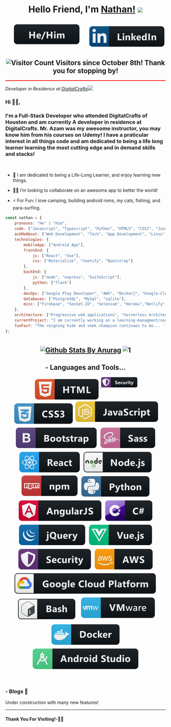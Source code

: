 # <h1 align="center"> Hello Friend, I'm [Nathan!](https://code-blooded-dev.surge.sh)  <img src="https://media.giphy.com/media/12oufCB0MyZ1Go/giphy.gif" width="50">
## <h2 align="center"> <img src="https://raw.githubusercontent.com/NathanNoSudo/NathanNoSudo/master/svg/pronouns/hehim.svg" ><a href="https://linkedin.com/in/nathanorris/">  <img href="https://linkedin.com/in/nathanorris" src="https://raw.githubusercontent.com/NathanNoSudo/NathanNoSudo/master/svg/social/linkedin.svg" alt="linkedin" style="float:right; align:right; margin:6px 4px"></a> 
# <h2 align="center">![Visitor Count](https://profile-counter.glitch.me/{NathanNOSudo}/count.svg) Visitors since October 8th! Thank you for stopping by!
  
<hr style="height:2px;border-width:0;color:gray;background-color:red">
<p><em>Developer in Residence at <a href="https://www.DigitialCrafts.com">DigitalCrafts</a><img src="https://media.giphy.com/media/WUlplcMpOCEmTGBtBW/giphy.gif" width="30"> 
</em></p>

### Hi 🙋‍♂️,
### I'm a Full-Stack Developer who attended DigitalCrafts of Houston and am currently A developer in residence at DigitalCrafts. Mr. Azam was my awesome instructor, you may know him from his courses on Udemy! I have a praticular interest in all things code and am dedicated to being a life long learner learning the most cutting edge and in demand skills and stacks!
<br />

- 🌱 I am dedicated to being a Life-Long Learner, and enjoy learning new things. 

- 👯🔭 I’m looking to collaborate on an awesome app to better the world!

- ⚡ For Fun: I love camping, building android roms, my cats, fishing, and para-surfing.

```javascript
const nathan = {
    pronouns: "He" | "Him",
    code: ["Javascript", "Typescript", "Python", "HTML5", "CSS3", "Java", "php"],
    askMeAbout: ["Web Development", "Tech", "App Development", "Linux", "Cyber-Security"],
    technologies: {
        mobileApp: ["Android App"],
        frontEnd: {
            js: ["React", "Vue"],
            css: ["Materialize", "Vuetify", "Bootstrap"]
        },
        backEnd: {
            js: ["node", "express", "SuiteScript"],
            python: ["flask"]
        },
        devOps: ["Google Play Developer", "AWS", "Docker🐳", "Google-Cloud-Platform"],
        databases: ["PostgreSQL", "MySql", "sqlite"],
        misc: ["Firebase", "Socket.IO", "Selenium", "Heroku","Netlify", "Surge.sh"]
    },
    architecture: ["Progressive web applications", "Serverless Architecture", "Mobile Apps", "Single page applications"],
    currentProject: "I am currently working on a learning-managment/social-media app for a local school district",
    funFact: "The reigning hide and seek champion continues to be... ';' "
};
```

# <h2 align="center"> [![Github Stats By Anurag](https://github-readme-stats.vercel.app/api?username=NathanNoSudo&theme=radical&show_icons=true&count_private=true)](https://github.com/anuraghazra/github-readme-stats)  ![1](https://github-readme-stats.vercel.app/api/top-langs/?username=nathannosudo&theme=blue-green)

<!-- For more icons please follow  https://github.com/MikeCodesDotNET/ColoredBadges -->



### <h2 align="center"> - Languages and Tools... 
<p align="center">
  <tr><tb><a href=#><img src="./svg/dev/languages/html.svg" alt="html" style="vertical-align:top; margin:6px 4px"> </a></tb>
  <tb><svg width="114" height="32" viewBox="0 0 114 32" fill="none" xmlns="http://www.w3.org/2000/svg">
<path d="M109 0H31V32H109C111.761 32 114 29.7614 114 27V5C114 2.23858 111.761 0 109 0Z" fill="#0F1418"/>
<path d="M31 0H5C2.23858 0 0 2.23858 0 5V27C0 29.7614 2.23858 32 5 32H31V0Z" fill="#613079"/>
<path d="M25.1192 7.94804L16.1184 4.19768C15.8442 4.08394 15.5503 4.02539 15.2534 4.02539C14.9566 4.02539 14.6627 4.08394 14.3885 4.19768L5.38764 7.94804C4.54849 8.29495 4 9.11534 4 10.0248C4 19.3304 9.36771 25.7623 14.3838 27.8531C14.937 28.0828 15.5605 28.0828 16.1137 27.8531C20.1313 26.1795 26.5022 20.3993 26.5022 10.0248C26.5022 9.11534 25.9537 8.29495 25.1192 7.94804ZM15.2558 24.9466L15.2511 7.08546L23.4972 10.5217C23.3425 17.6193 19.6484 22.762 15.2558 24.9466V24.9466Z" fill="white"/>
<path d="M44.0746 21.5972V19.2534C44.4994 19.6099 44.9608 19.8784 45.4589 20.0591C45.9569 20.2349 46.4598 20.3228 46.9677 20.3228C47.2655 20.3228 47.5243 20.2959 47.744 20.2422C47.9686 20.1885 48.1542 20.1152 48.3007 20.0225C48.452 19.9248 48.5643 19.8125 48.6376 19.6855C48.7108 19.5537 48.7474 19.4121 48.7474 19.2607C48.7474 19.0557 48.6888 18.8726 48.5717 18.7114C48.4545 18.5503 48.2933 18.4014 48.0883 18.2646C47.8881 18.1279 47.6488 17.9961 47.3705 17.8691C47.0922 17.7422 46.7919 17.6128 46.4696 17.481C45.6493 17.1392 45.0365 16.7217 44.6312 16.2285C44.2308 15.7354 44.0306 15.1396 44.0306 14.4414C44.0306 13.8945 44.1405 13.4258 44.3602 13.0352C44.58 12.6396 44.8778 12.3149 45.2538 12.061C45.6346 11.8071 46.0741 11.6216 46.5721 11.5044C47.0702 11.3823 47.5975 11.3213 48.1542 11.3213C48.7011 11.3213 49.1845 11.3555 49.6044 11.4238C50.0292 11.4873 50.4198 11.5874 50.7763 11.7241V13.9141C50.6005 13.792 50.4076 13.6846 50.1976 13.5918C49.9926 13.499 49.7802 13.4233 49.5604 13.3647C49.3407 13.3013 49.121 13.2549 48.9013 13.2256C48.6864 13.1963 48.4813 13.1816 48.286 13.1816C48.0175 13.1816 47.7733 13.2085 47.5536 13.2622C47.3339 13.311 47.1483 13.3818 46.997 13.4746C46.8456 13.5674 46.7284 13.6797 46.6454 13.8115C46.5624 13.9385 46.5209 14.0825 46.5209 14.2437C46.5209 14.4194 46.5673 14.5781 46.66 14.7197C46.7528 14.8564 46.8846 14.9883 47.0555 15.1152C47.2264 15.2373 47.434 15.3594 47.6781 15.4814C47.9222 15.5986 48.1981 15.7207 48.5057 15.8477C48.9257 16.0234 49.3016 16.2114 49.6337 16.4116C49.9706 16.6069 50.2587 16.8291 50.4979 17.0781C50.7372 17.3271 50.9203 17.6128 51.0472 17.9351C51.1742 18.2524 51.2377 18.6235 51.2377 19.0483C51.2377 19.6343 51.1254 20.1274 50.9008 20.5278C50.681 20.9233 50.3807 21.2456 49.9999 21.4946C49.619 21.7388 49.1747 21.9146 48.6669 22.022C48.1639 22.1294 47.6317 22.1831 47.0702 22.1831C46.494 22.1831 45.9447 22.1343 45.4222 22.0366C44.9047 21.939 44.4555 21.7925 44.0746 21.5972ZM59.9211 18.9092H55.0285C55.1066 19.998 55.7927 20.5425 57.0866 20.5425C57.9118 20.5425 58.6369 20.3472 59.2619 19.9565V21.6265C58.5686 21.9976 57.6677 22.1831 56.5593 22.1831C55.3483 22.1831 54.4084 21.8486 53.7395 21.1797C53.0705 20.5059 52.736 19.5684 52.736 18.3672C52.736 17.1221 53.0974 16.1357 53.82 15.4082C54.5427 14.6807 55.4313 14.3169 56.486 14.3169C57.5798 14.3169 58.4245 14.6416 59.0202 15.291C59.6208 15.9404 59.9211 16.8218 59.9211 17.9351V18.9092ZM57.7751 17.4883C57.7751 16.4141 57.3405 15.877 56.4714 15.877C56.1003 15.877 55.778 16.0308 55.5046 16.3384C55.236 16.646 55.0725 17.0293 55.0139 17.4883H57.7751ZM67.1616 21.729C66.6392 22.0317 65.8848 22.1831 64.8985 22.1831C63.7461 22.1831 62.8135 21.834 62.1006 21.1357C61.3877 20.4375 61.0313 19.5366 61.0313 18.4331C61.0313 17.1587 61.4121 16.1553 62.1738 15.4229C62.9405 14.6855 63.9634 14.3169 65.2427 14.3169C66.1265 14.3169 66.7661 14.4341 67.1616 14.6685V16.6313C66.6782 16.27 66.1387 16.0894 65.543 16.0894C64.8789 16.0894 64.3516 16.2847 63.961 16.6753C63.5752 17.061 63.3823 17.5957 63.3823 18.2793C63.3823 18.9434 63.5679 19.4658 63.939 19.8467C64.3101 20.2227 64.8203 20.4106 65.4697 20.4106C66.0459 20.4106 66.6099 20.23 67.1616 19.8687V21.729ZM75.9915 22H73.6844V20.8574H73.6478C73.0765 21.7412 72.3123 22.1831 71.3553 22.1831C69.617 22.1831 68.7479 21.1309 68.7479 19.0264V14.5H71.055V18.8213C71.055 19.8809 71.4749 20.4106 72.3148 20.4106C72.7298 20.4106 73.0619 20.2666 73.3109 19.9785C73.5599 19.6855 73.6844 19.29 73.6844 18.792V14.5H75.9915V22ZM83.0197 16.5874C82.7414 16.436 82.4167 16.3604 82.0456 16.3604C81.5426 16.3604 81.1496 16.5459 80.8664 16.917C80.5832 17.2832 80.4416 17.7837 80.4416 18.4185V22H78.1271V14.5H80.4416V15.8916H80.4709C80.8371 14.876 81.4963 14.3682 82.4484 14.3682C82.6925 14.3682 82.883 14.3975 83.0197 14.4561V16.5874ZM85.5141 13.3135C85.1235 13.3135 84.8037 13.1987 84.5547 12.9692C84.3056 12.7349 84.1811 12.4492 84.1811 12.1123C84.1811 11.7656 84.3056 11.4824 84.5547 11.2627C84.8037 11.043 85.1235 10.9331 85.5141 10.9331C85.9097 10.9331 86.2295 11.043 86.4736 11.2627C86.7226 11.4824 86.8472 11.7656 86.8472 12.1123C86.8472 12.4639 86.7226 12.752 86.4736 12.9766C86.2295 13.2012 85.9097 13.3135 85.5141 13.3135ZM86.6567 22H84.3423V14.5H86.6567V22ZM93.3187 21.9121C92.9769 22.0928 92.4617 22.1831 91.7732 22.1831C90.1424 22.1831 89.327 21.3359 89.327 19.6416V16.2065H88.1111V14.5H89.327V12.8813L91.6341 12.2222V14.5H93.3187V16.2065H91.6341V19.2388C91.6341 20.02 91.9441 20.4106 92.5643 20.4106C92.8084 20.4106 93.0599 20.3398 93.3187 20.1982V21.9121ZM101.951 14.5L98.9039 22.6006C98.1715 24.5488 97.068 25.5229 95.5934 25.5229C95.0319 25.5229 94.5704 25.4595 94.2091 25.3325V23.4868C94.5167 23.6675 94.8512 23.7578 95.2125 23.7578C95.8082 23.7578 96.2233 23.4771 96.4576 22.9155L96.8531 21.9854L93.8063 14.5H96.3697L97.7687 19.063C97.8566 19.3462 97.9249 19.6807 97.9737 20.0664H98.003C98.047 19.7832 98.1276 19.4536 98.2447 19.0776L99.6583 14.5H101.951Z" fill="white"/>
<path d="M109 0H5C2.23858 0 0 2.23858 0 5V27C0 29.7614 2.23858 32 5 32H109C111.761 32 114 29.7614 114 27V5C114 2.23858 111.761 0 109 0Z" fill="url(#paint0_linear)"/>
<defs>
<linearGradient id="paint0_linear" x1="0" y1="0" x2="0" y2="32" gradientUnits="userSpaceOnUse">
<stop stop-color="#BBBBBB" stop-opacity="0.1"/>
<stop offset="1" stop-opacity="0.1"/>
</linearGradient>
</defs>
</svg><img src="./svg/dev/languages/css3.svg" alt="css3" style="vertical-align:top; margin:6px 4px"> </tb>
  <tb><img src="svg/dev/languages/js.svg" alt="js" style="vertical-align:top; margin:p6x 4px"></tb>
  <tb><img src="svg/dev/frameworks/bootstrap.svg" sanitize=1 alt="bootstrap" style="vertical-align:top; margin:6px 4px"></tb>
  <tb><img src="svg/dev/languages/sass.svg" alt="sass" style="vertical-align:top; margin:6px 4px"></tb></tr>
  <tr><tb><img src="svg/dev/frameworks/react.svg" alt="react" style="vertical-align:top; margin:6px 4px"></tb>
  <tb><img src="svg/dev/frameworks/nodejs.svg" alt="nodejs" sanitize=1 style="vertical-align:top; margin:6px 4px"></tb>
  <tr><tb><img src="svg/dev/services/npm.svg" alt="npm" style="vertical-align:top; margin:4px"></tb>
  <tb><img src="svg/dev/languages/python.svg" alt="python" style="vertical-align:top; margin:6px 4px"></tb>
  <tb><img src="svg/dev/frameworks/angular.svg" alt="angular" style="vertical-align:top; margin:6px 4px"></tb></tr>
  <tr><tb><img src="svg/dev/languages/csharp.svg" alt="csharp" style="vertical-align:top; margin:6px 4px"></tb>
  <tb><img src="svg/dev/frameworks/jquery.svg" alt="jquery" style="vertical-align:top; margin:6px 4px"></tb>
  <tb><img src="svg/dev/frameworks/vue.svg" alt="vue" style="vertical-align:top; margin:6px 4px"></tb>
  <tb><img src="svg/dev/misc/security.svg" alt="security" style="vertical-align:top; margin:6px 4px"></tb>
  <tb><img src="svg/dev/services/aws.svg" alt="aws" style="vertical-align:top; margin:6px 4px"></tb></tr>
  <tr><tb><img src="svg/dev/services/google_cloud_platform.svg" alt="google_cloud_platform" style="vertical-align:top; margin:6px 4px"></tb>
  <tb><img src="svg/dev/tools/bash.svg" alt="bash" style="vertical-align:top; margin:10px"></tb>
  <tb><img src="svg/dev/tools/vmware.svg" alt="vmware" style="vertical-align:top; margin:6px 4px"></tb>
  <tb><img src="svg/dev/tools/docker.svg" alt="docker" style="vertical-align:top; margin:6px 4px"></tb>
  <tb><img src="svg/dev/tools/android_studio.svg" alt="android_studio" style="vertical-align:top; margin:6px 4px"></tb></tr>
</p>


<!-- <table border="0">
 <tr>
    <td><b style="font-size:30px"><img src="svg/dev/languages/html.svg" alt="html" style="vertical-align:top; margin:6px 4px"></b></td>
    <td><b style="font-size:30px"><img src="svg/dev/languages/html.svg" alt="html" style="vertical-align:top; margin:6px 4px"></b></td>
 </tr>
 <tr><img src="svg/dev/languages/css3.svg" alt="css3" style="vertical-align:top; margin:6px 4px"></tr>
 <tr><img src="svg/dev/languages/css3.svg" alt="css3" style="vertical-align:top; margin:6px 4px"></tr>
 <tr>
    <td><img src="svg/dev/languages/html.svg" alt="html" style="vertical-align:top; margin:6px 4px"></td>
    <td><img src="svg/dev/languages/html.svg" alt="html" style="vertical-align:top; margin:6px 4px"></td>
 </tr>
</table> -->

<br />






  

</p>

### - Blogs 🌱

<p>Under construction with many new features!</p>


***********************************

#### Thank You For Visiting!-🙏🏼

<!--
**NathanNOSudo/NathanNOsudo** is a ✨ _special_ ✨ repository because its `README.md` (this file) appears on your GitHub profile.
-->
